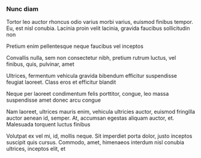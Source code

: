 ### Nunc diam

Tortor leo auctor rhoncus odio varius morbi varius, euismod finibus tempor. Eu, est nisl conubia. Lacinia proin velit lacinia, gravida faucibus sollicitudin non

Pretium enim pellentesque neque faucibus vel inceptos

Convallis nulla, sem non consectetur nibh, pretium rutrum luctus, vel finibus, quis, pulvinar, amet

Ultrices, fermentum vehicula gravida bibendum efficitur suspendisse feugiat laoreet. Class eros et efficitur blandit

Neque per laoreet condimentum felis porttitor, congue, leo massa suspendisse amet donec arcu congue

Nam laoreet, ultrices mauris enim, vehicula ultricies auctor, euismod fringilla auctor aenean id, semper. At, accumsan egestas aliquam auctor, et. Malesuada torquent luctus finibus

Volutpat ex vel mi, id, mollis neque. Sit imperdiet porta dolor, justo inceptos suscipit quis cursus. Commodo, amet, himenaeos interdum nisl conubia ultrices, inceptos elit, et



